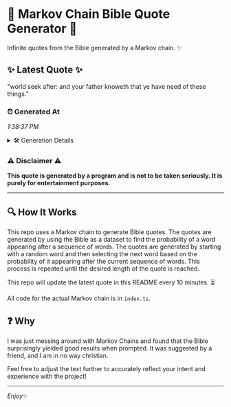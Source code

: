 # 📖 Markov Chain Bible Quote Generator 📖

Infinite quotes from the Bible generated by a Markov chain. ✨

## ✨ Latest Quote ✨
"world seek after: and your father knoweth that ye have need of these things."

### ⏰ Generated At
*1:38:37 PM*

<details>
    <summary>🛠️ Generation Details</summary>
    <p>
        <strong>🌱 Seed:</strong> world<br>
        <strong>🔄 Iterations:</strong> 13<br>
        <strong>📜 Context History:</strong><br>[ world ]: seek<br>[ world, seek ]: after:<br>[ world, seek, after: ]: and<br>[ world, seek, after:, and ]: your<br>[ world, seek, after:, and, your ]: father<br>[ world, seek, after:, and, your, father ]: knoweth<br>[ seek, after:, and, your, father, knoweth ]: that<br>[ after:, and, your, father, knoweth, that ]: ye<br>[ and, your, father, knoweth, that, ye ]: have<br>[ your, father, knoweth, that, ye, have ]: need<br>[ father, knoweth, that, ye, have, need ]: of<br>[ knoweth, that, ye, have, need, of ]: these<br>[ that, ye, have, need, of, these ]: things.<br>
    </p>
</details>

### ⚠️ Disclaimer ⚠️
**This quote is generated by a program and is not to be taken seriously. It is purely for entertainment purposes.**

---

## 🔍 How It Works

This repo uses a Markov chain to generate Bible quotes. The quotes are generated by using the Bible as a dataset to find the probability of a word appearing after a sequence of words. The quotes are generated by starting with a random word and then selecting the next word based on the probability of it appearing after the current sequence of words. This process is repeated until the desired length of the quote is reached.

This repo will update the latest quote in this README every 10 minutes. ⏳

All code for the actual Markov chain is in `index.ts`.

## ❓ Why

I was just messing around with Markov Chains and found that the Bible surprisingly yielded good results when prompted. 
It was suggested by a friend, and I am in no way christian.

Feel free to adjust the text further to accurately reflect your intent and experience with the project!

---

*Enjoy*✨

